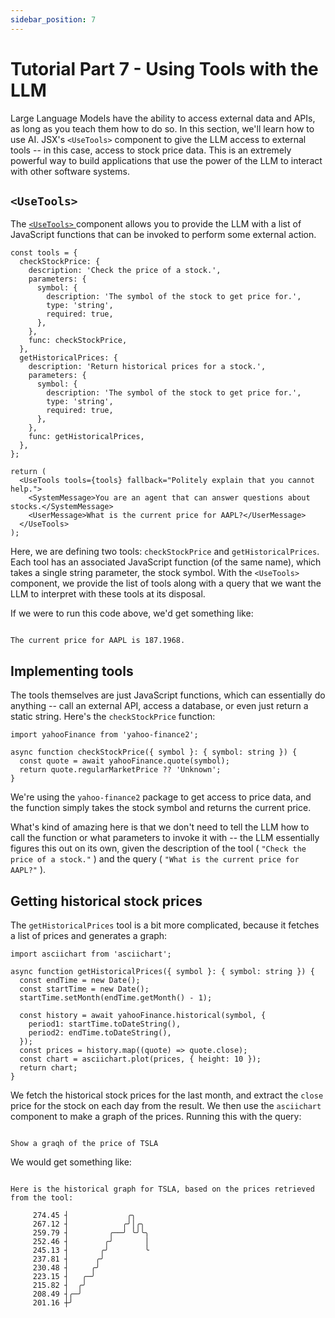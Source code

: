 ```yaml
---
sidebar_position: 7
---
```


# Tutorial Part 7 - Using Tools with the LLM

Large Language Models have the ability to access external data and APIs, as long as you teach
them how to do so. In this section, we'll learn how to use AI. JSX's `<UseTools>` component to
give the LLM access to external tools -- in this case, access to stock price data. This is an
extremely powerful way to build applications that use the power of the LLM to interact with
other software systems.

## `<UseTools>`

The [ `<UseTools>` ](/api/modules/batteries_use_tools#usetools)
component allows you to provide the LLM with a list of JavaScript functions that can be
invoked to perform some external action.

```tsx filename="packages/tutorial/src/tools.tsx"
const tools = {
  checkStockPrice: {
    description: 'Check the price of a stock.',
    parameters: {
      symbol: {
        description: 'The symbol of the stock to get price for.',
        type: 'string',
        required: true,
      },
    },
    func: checkStockPrice,
  },
  getHistoricalPrices: {
    description: 'Return historical prices for a stock.',
    parameters: {
      symbol: {
        description: 'The symbol of the stock to get price for.',
        type: 'string',
        required: true,
      },
    },
    func: getHistoricalPrices,
  },
};

return (
  <UseTools tools={tools} fallback="Politely explain that you cannot help.">
    <SystemMessage>You are an agent that can answer questions about stocks.</SystemMessage>
    <UserMessage>What is the current price for AAPL?</UserMessage>
  </UseTools>
);
```

Here, we are defining two tools: `checkStockPrice` and `getHistoricalPrices`. Each tool
has an associated JavaScript function (of the same name), which takes a single string
parameter, the stock symbol. With the `<UseTools>` component, we provide the list of tools
along with a query that we want the LLM to interpret with these tools at its disposal.

If we were to run this code above, we'd get something like:

```

The current price for AAPL is 187.1968.

```

## Implementing tools

The tools themselves are just JavaScript functions, which can essentially
do anything -- call an external API, access a database, or even just
return a static string. Here's the `checkStockPrice` function:

```tsx filename="packages/tutorial/src/tools.tsx"
import yahooFinance from 'yahoo-finance2';

async function checkStockPrice({ symbol }: { symbol: string }) {
  const quote = await yahooFinance.quote(symbol);
  return quote.regularMarketPrice ?? 'Unknown';
}
```

We're using the `yahoo-finance2` package to get access to price data,
and the function simply takes the stock symbol and returns the current
price.

What's kind of amazing here is that we don't need to tell the LLM how
to call the function or what parameters to invoke it with -- the LLM
essentially figures this out on its own, given the description of the
tool ( `"Check the price of a stock."` ) and the query
( `"What is the current price for AAPL?"` ).

## Getting historical stock prices

The `getHistoricalPrices` tool is a bit more complicated, because it
fetches a list of prices and generates a graph:

```tsx filename="packages/tutorial/src/tools.tsx"
import asciichart from 'asciichart';

async function getHistoricalPrices({ symbol }: { symbol: string }) {
  const endTime = new Date();
  const startTime = new Date();
  startTime.setMonth(endTime.getMonth() - 1);

  const history = await yahooFinance.historical(symbol, {
    period1: startTime.toDateString(),
    period2: endTime.toDateString(),
  });
  const prices = history.map((quote) => quote.close);
  const chart = asciichart.plot(prices, { height: 10 });
  return chart;
}
```

We fetch the historical stock prices for the last month, and extract the
`close` price for the stock on each day from the result. We then use the
`asciichart` component to make a graph of the prices. Running this
with the query:

```

Show a graqh of the price of TSLA

```

We would get something like:

```

Here is the historical graph for TSLA, based on the prices retrieved from the tool:

     274.45 ┤             ╭╮
     267.12 ┤            ╭╯│╭╮
     259.79 ┤         ╭──╯ ╰╯╰╮
     252.46 ┤        ╭╯       │
     245.13 ┤       ╭╯        ╰
     237.81 ┤      ╭╯
     230.48 ┤     ╭╯
     223.15 ┤   ╭─╯
     215.82 ┤  ╭╯
     208.49 ┤╭─╯
     201.16 ┼╯

```
